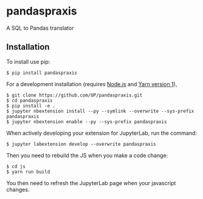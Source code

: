 pandaspraxis
===============================

A SQL to Pandas translator

Installation
------------

To install use pip:

    $ pip install pandaspraxis

For a development installation (requires [Node.js](https://nodejs.org) and [Yarn version 1](https://classic.yarnpkg.com/)),

    $ git clone https://github.com/UP/pandaspraxis.git
    $ cd pandaspraxis
    $ pip install -e .
    $ jupyter nbextension install --py --symlink --overwrite --sys-prefix pandaspraxis
    $ jupyter nbextension enable --py --sys-prefix pandaspraxis

When actively developing your extension for JupyterLab, run the command:

    $ jupyter labextension develop --overwrite pandaspraxis

Then you need to rebuild the JS when you make a code change:

    $ cd js
    $ yarn run build

You then need to refresh the JupyterLab page when your javascript changes.
